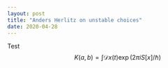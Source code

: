 ```yaml
---
layout: post
title: "Anders Herlitz on unstable choices"
date: 2020-04-28
---
```


Test
$$
K(a,b) = \int \mathcal{D}x(t) \exp(2\pi i S[x]/\hbar)
$$
